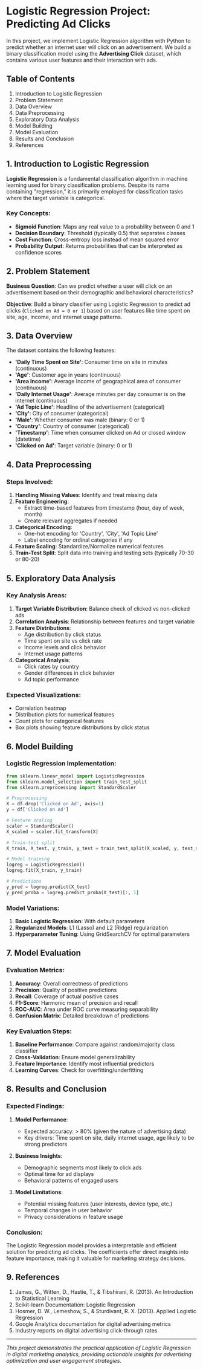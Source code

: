 # Logistic Regression Project: Predicting Ad Clicks

In this project, we implement Logistic Regression algorithm with Python to predict whether an internet user will click on an advertisement. We build a binary classification model using the **Advertising Click** dataset, which contains various user features and their interaction with ads.

## Table of Contents

1. Introduction to Logistic Regression
2. Problem Statement
3. Data Overview
4. Data Preprocessing
5. Exploratory Data Analysis
6. Model Building
7. Model Evaluation
8. Results and Conclusion
9. References

## 1. Introduction to Logistic Regression

**Logistic Regression** is a fundamental classification algorithm in machine learning used for binary classification problems. Despite its name containing "regression," it is primarily employed for classification tasks where the target variable is categorical.

### Key Concepts:
- **Sigmoid Function**: Maps any real value to a probability between 0 and 1
- **Decision Boundary**: Threshold (typically 0.5) that separates classes
- **Cost Function**: Cross-entropy loss instead of mean squared error
- **Probability Output**: Returns probabilities that can be interpreted as confidence scores

## 2. Problem Statement

**Business Question**: Can we predict whether a user will click on an advertisement based on their demographic and behavioral characteristics?

**Objective**: Build a binary classifier using Logistic Regression to predict ad clicks (`Clicked on Ad = 0 or 1`) based on user features like time spent on site, age, income, and internet usage patterns.

## 3. Data Overview

The dataset contains the following features:

- **'Daily Time Spent on Site'**: Consumer time on site in minutes (continuous)
- **'Age'**: Customer age in years (continuous)
- **'Area Income'**: Average Income of geographical area of consumer (continuous)
- **'Daily Internet Usage'**: Average minutes per day consumer is on the internet (continuous)
- **'Ad Topic Line'**: Headline of the advertisement (categorical)
- **'City'**: City of consumer (categorical)
- **'Male'**: Whether consumer was male (binary: 0 or 1)
- **'Country'**: Country of consumer (categorical)
- **'Timestamp'**: Time when consumer clicked on Ad or closed window (datetime)
- **'Clicked on Ad'**: Target variable (binary: 0 or 1)

## 4. Data Preprocessing

### Steps Involved:
1. **Handling Missing Values**: Identify and treat missing data
2. **Feature Engineering**:
   - Extract time-based features from timestamp (hour, day of week, month)
   - Create relevant aggregates if needed
3. **Categorical Encoding**:
   - One-hot encoding for 'Country', 'City', 'Ad Topic Line'
   - Label encoding for ordinal categories if any
4. **Feature Scaling**: Standardize/Normalize numerical features
5. **Train-Test Split**: Split data into training and testing sets (typically 70-30 or 80-20)

## 5. Exploratory Data Analysis

### Key Analysis Areas:
1. **Target Variable Distribution**: Balance check of clicked vs non-clicked ads
2. **Correlation Analysis**: Relationship between features and target variable
3. **Feature Distributions**: 
   - Age distribution by click status
   - Time spent on site vs click rate
   - Income levels and click behavior
   - Internet usage patterns
4. **Categorical Analysis**:
   - Click rates by country
   - Gender differences in click behavior
   - Ad topic performance

### Expected Visualizations:
- Correlation heatmap
- Distribution plots for numerical features
- Count plots for categorical features
- Box plots showing feature distributions by click status

## 6. Model Building

### Logistic Regression Implementation:

```python
from sklearn.linear_model import LogisticRegression
from sklearn.model_selection import train_test_split
from sklearn.preprocessing import StandardScaler

# Preprocessing
X = df.drop('Clicked on Ad', axis=1)
y = df['Clicked on Ad']

# Feature scaling
scaler = StandardScaler()
X_scaled = scaler.fit_transform(X)

# Train-test split
X_train, X_test, y_train, y_test = train_test_split(X_scaled, y, test_size=0.3, random_state=42)

# Model training
logreg = LogisticRegression()
logreg.fit(X_train, y_train)

# Predictions
y_pred = logreg.predict(X_test)
y_pred_proba = logreg.predict_proba(X_test)[:, 1]
```

### Model Variations:
1. **Basic Logistic Regression**: With default parameters
2. **Regularized Models**: L1 (Lasso) and L2 (Ridge) regularization
3. **Hyperparameter Tuning**: Using GridSearchCV for optimal parameters

## 7. Model Evaluation

### Evaluation Metrics:
1. **Accuracy**: Overall correctness of predictions
2. **Precision**: Quality of positive predictions
3. **Recall**: Coverage of actual positive cases
4. **F1-Score**: Harmonic mean of precision and recall
5. **ROC-AUC**: Area under ROC curve measuring separability
6. **Confusion Matrix**: Detailed breakdown of predictions

### Key Evaluation Steps:
1. **Baseline Performance**: Compare against random/majority class classifier
2. **Cross-Validation**: Ensure model generalizability
3. **Feature Importance**: Identify most influential predictors
4. **Learning Curves**: Check for overfitting/underfitting

## 8. Results and Conclusion

### Expected Findings:
1. **Model Performance**: 
   - Expected accuracy: > 80% (given the nature of advertising data)
   - Key drivers: Time spent on site, daily internet usage, age likely to be strong predictors
   
2. **Business Insights**:
   - Demographic segments most likely to click ads
   - Optimal time for ad displays
   - Behavioral patterns of engaged users

3. **Model Limitations**:
   - Potential missing features (user interests, device type, etc.)
   - Temporal changes in user behavior
   - Privacy considerations in feature usage

### Conclusion:
The Logistic Regression model provides a interpretable and efficient solution for predicting ad clicks. The coefficients offer direct insights into feature importance, making it valuable for marketing strategy decisions.

## 9. References

1. James, G., Witten, D., Hastie, T., & Tibshirani, R. (2013). An Introduction to Statistical Learning
2. Scikit-learn Documentation: Logistic Regression
3. Hosmer, D. W., Lemeshow, S., & Sturdivant, R. X. (2013). Applied Logistic Regression
4. Google Analytics documentation for digital advertising metrics
5. Industry reports on digital advertising click-through rates

---

*This project demonstrates the practical application of Logistic Regression in digital marketing analytics, providing actionable insights for advertising optimization and user engagement strategies.*
